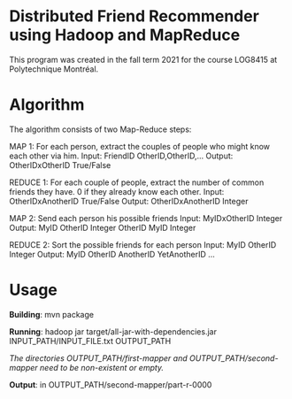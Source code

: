 # Distributed Friend Recommender using Hadoop and MapReduce
This program was created in the fall term 2021 for the course LOG8415 at Polytechnique Montréal.

# Algorithm

The algorithm consists of two Map-Reduce steps:

MAP 1:
For each person, extract the couples of people who might know each other via him.
Input: FriendID				OtherID,OtherID,...
Output: OtherIDxOtherID		True/False

REDUCE 1:
For each couple of people, extract the number of common friends they have. 0 if they already know each other.
Input: OtherIDxAnotherID		True/False
Output: OtherIDxAnotherID		Integer

MAP 2:
Send each person his possible friends
Input: MyIDxOtherID		Integer
Output: MyID 		OtherID Integer
		OtherID 	MyID Integer

REDUCE 2:
Sort the possible friends for each person
Input: MyID 	OtherID Integer
Output: MyID	OtherID AnotherID YetAnotherID ...

# Usage

**Building**: mvn package

**Running**: hadoop jar target/all-jar-with-dependencies.jar INPUT_PATH/INPUT_FILE.txt OUTPUT_PATH

*The directories OUTPUT\_PATH/first-mapper and OUTPUT\_PATH/second-mapper need to be non-existent or empty.*

**Output**: in OUTPUT_PATH/second-mapper/part-r-0000
